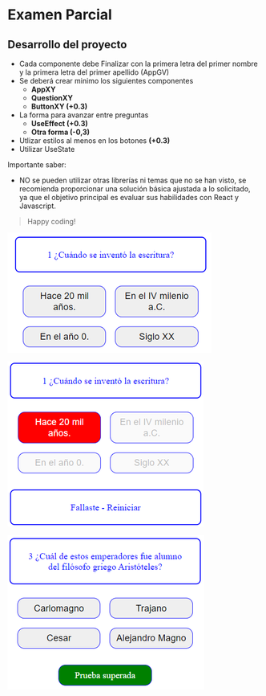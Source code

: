 # Examen Parcial

## Desarrollo del proyecto

- Cada componente debe Finalizar con la primera letra del primer nombre y la primera letra del primer apellido (AppGV)
- Se deberá crear minimo los siguientes componentes
  - **AppXY**
  - **QuestionXY**
  - **ButtonXY (+0.3)**
- La forma para avanzar entre preguntas
  - **UseEffect (+0.3)**
  - **Otra forma (-0,3)**
- Utlizar estilos al menos en los botones **(+0.3)**
- Utilizar UseState

Importante saber:

- NO se pueden utilizar otras librerías ni temas que no se han visto, se recomienda proporcionar una solución básica ajustada a lo solicitado, ya que el objetivo principal es evaluar sus habilidades con React y Javascript.

> Happy coding!

![](images/Captura1.PNG)

![](images/Captura2.PNG)

![](images/Captura3.PNG)
